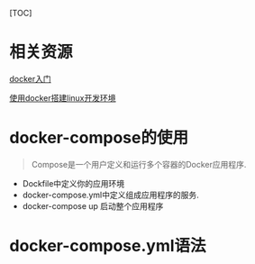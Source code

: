 [TOC]

# 相关资源

[docker入门](https://yeasy.gitbooks.io/docker_practice/content/)

[使用docker搭建linux开发环境](https://www.ctolib.com/topics-133553.html)

# docker-compose的使用

> Compose是一个用户定义和运行多个容器的Docker应用程序.

- Dockfile中定义你的应用环境
- docker-compose.yml中定义组成应用程序的服务.
- docker-compose up 启动整个应用程序

# docker-compose.yml语法

```yaml

```

